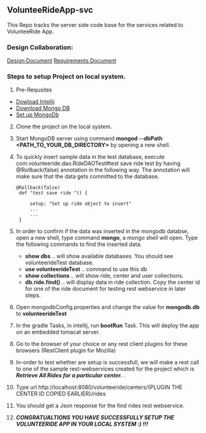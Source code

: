## VolunteeRideApp-svc
This Repo tracks the server side code base for the services related to VolunteeRide App.

### Design Collaboration:
[Design Document](https://drive.google.com/folderview?id=0B_O4LeO9jYKLfm95MjlQeHpBbHZJVGFxM3ZyTEdyamZCMDk2aFplbE16S3IydzRyTm82cHc&usp=sharing) 
[Requirements Document](https://drive.google.com/drive/folders/0B_O4LeO9jYKLfm5VMzVjcTdkQXQyeDY4WjFyUHpKeHRCVi04Wk8wUVEtSG1IemEyTGIzUlk)

### Steps to setup Project on local system.
1. Pre-Requsites
  * [Dowload Intellij](https://www.jetbrains.com/idea/download/)
  * [Download Mongo DB](https://www.mongodb.org/downloads)
  * [Set up MongoDb](http://docs.mongodb.org/manual/installation/)
  
2. Clone the project on the local system. 
3. Start MongoDB server using command **mongod --dbPath <PATH_TO_YOUR_DB_DIRECTORY>** by opening a new shell.
4. To quickly insert sample data in the test database, execute com.volunteeride.dao.RideDAOTest#test save ride test by having  
   @Rollback(false) annotation in the following way. The annotation will make sure that the data gets committed to the database.
   ```
   @Rollback(false)
    def "test save ride "() {

        setup: "Set up ride object to insert"
        ...
        ...
    }
    ```
5. In order to confirm if the data was inserted in the mongodb databse, open a new shell, type command **mongo**, a mongo shell    will open. Type the following commands to find the inserted data.
   * **show dbs** .. will show available databases. You should see volunteerideTest database.
   * **use volunteerideTest** .. command to use this db
   * **show collections** .. will show ride, center and user collections.
   * **db.ride.find()** .. will display data in ride collection. Copy the center id for one of the ride document for testing 
     rest webservice in later steps.

6. Open mongodbConfig.properties and change the value for **mongodb.db** to **volunteerideTest**
7. In the gradle Tasks, in intellij, run **bootRun** Task. This will deploy the app on an embedded tomacat server.
8. Go to the browser of your choice or any rest client plugins for these browsers (RestClient plugin for Mozilla)
9. In-order to test whether are setup is successfull, we will make a rest call to one of the sample rest-webservices created for    the project which is ***Retrieve All Rides for a particular center.*** .
10. Type url http://localhost:8080/volunteeride/centers/{PLUGIN THE CENTER ID COPIED EARLIER}/rides
10. You should get a Json response for the find rides rest webservice.
11. ***CONGRATUALTIONS YOU HAVE SUCCESSFULLY SETUP THE VOLUNTEERIDE APP IN YOUR LOCAL SYSTEM :) !!!***
   
   
  
